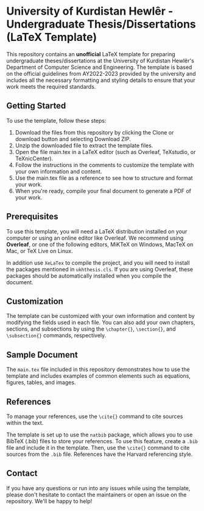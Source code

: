 # University of Kurdistan Hewlêr - Undergraduate Thesis/Dissertations (LaTeX Template)

This repository contains an **unofficial** LaTeX template for preparing undergraduate theses/dissertations at the University of Kurdistan Hewlêr's Department of Computer Science and Engineering. The template is based on the official guidelines from AY2022-2023 provided by the university and includes all the necessary formatting and styling details to ensure that your work meets the required standards.

## Getting Started

To use the template, follow these steps:

1. Download the files from this repository by clicking the Clone or download button and selecting Download ZIP.
2. Unzip the downloaded file to extract the template files.
3. Open the file main.tex in a LaTeX editor (such as Overleaf, TeXstudio, or TeXnicCenter).
4. Follow the instructions in the comments to customize the template with your own information and content.
5. Use the main.tex file as a reference to see how to structure and format your work.
6. When you're ready, compile your final document to generate a PDF of your work.


## Prerequisites

To use this template, you will need a LaTeX distribution installed on your computer or using an online editor like Overleaf. We recommend using **Overleaf**, or one of the following editors, MiKTeX on Windows, MacTeX on Mac, or TeX Live on Linux.

In addition use `XeLaTex` to compile the project, and you will need to install the packages mentioned in `ukhthesis.cls`. If you are using Overleaf, these packages should be automatically installed when you compile the document.


## Customization

The template can be customized with your own information and content by modifying the fields used in each file. You can also add your own chapters, sections, and subsections by using the `\chapter{}`, `\section{}`, and `\subsection{}` commands, respectively.


## Sample Document

The `main.tex` file included in this repository demonstrates how to use the template and includes examples of common elements such as equations, figures, tables, and images.


## References

To manage your references, use the `\cite{}` command to cite sources within the text.

The template is set up to use the `natbib` package, which allows you to use BibTeX (.bib) files to store your references. To use this feature, create a `.bib` file and include it in the template. Then, use the `\cite{}` command to cite sources from the `.bib` file. References have the Harvard referencing style.


## Contact

If you have any questions or run into any issues while using the template, please don't hesitate to contact the maintainers or open an issue on the repository. We'll be happy to help!
